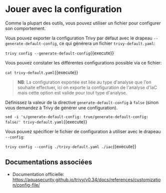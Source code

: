 # Jouer avec la configuration

Comme la plupart des outils, vous pouvez utiliser un fichier pour configurer son comportement.

Vous pouvez exporter la configuration Trivy par défaut avec le drapeau `--generate-default-config`, ce qui générera un fichier `trivy-default.yaml`:

`trivy config --generate-default-config`{{execute}}

Vous pouvez constater les différentes configurations possible via ce fichier:

`cat trivy-default.yaml`{{execute}}

>**NB**: La configuration exportée est liée au type d'analyse que l'on souhaite effectuer, ici on exporte la configuration de l'analyse d'IaC mais cette option est valide pour tout type d'analyse.

Définissez la valeur de la directive `generate-default-config` à `false` (sinon vous demandez à Trivy de générer une configuration).

`sed -i 's/generate-default-config: true/generate-default-config: false/' trivy-default.yaml`{{execute}}

Vous pouvez spécificer le fichier de configuration à utiliser avec le drapeau `--config`:

`trivy config --config ./trivy-default.yaml ./iac`{{execute}}

## Documentations associées

- Documentation officielle: https://aquasecurity.github.io/trivy/v0.34/docs/references/customization/config-file/